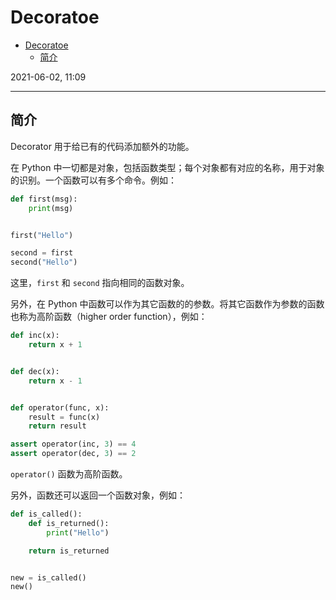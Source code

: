 # Decoratoe

- [Decoratoe](#decoratoe)
  - [简介](#简介)

2021-06-02, 11:09
***

## 简介

Decorator 用于给已有的代码添加额外的功能。

在 Python 中一切都是对象，包括函数类型；每个对象都有对应的名称，用于对象的识别。一个函数可以有多个命令。例如：

```py
def first(msg):
    print(msg)


first("Hello")

second = first
second("Hello")
```

这里，`first` 和 `second` 指向相同的函数对象。

另外，在 Python 中函数可以作为其它函数的的参数。将其它函数作为参数的函数也称为高阶函数（higher order function），例如：
```py
def inc(x):
    return x + 1


def dec(x):
    return x - 1


def operator(func, x):
    result = func(x)
    return result

assert operator(inc, 3) == 4
assert operator(dec, 3) == 2
```

`operator()` 函数为高阶函数。

另外，函数还可以返回一个函数对象，例如：
```py
def is_called():
    def is_returned():
        print("Hello")

    return is_returned


new = is_called()
new()
```
